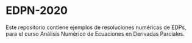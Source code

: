 # EDPN-2020
Este repositorio contiene ejemplos de resoluciones numéricas de EDPs, para el curso Análisis Numérico de Ecuaciones en Derivadas Parciales.
